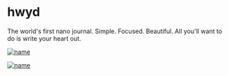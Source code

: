 # hwyd

The world's first nano journal.
Simple.
Focused.
Beautiful.
All you'll want to do is write your heart out.

[![name](https://github.com/omartoutounji/hwyd/blob/master/assets/app%20store.svg)](https://apps.apple.com/ca/app/hwyd-privacy-first-journaling/id1557807577)

[![name](https://github.com/omartoutounji/hwyd/blob/master/assets/hwyd_iphone.svg)](https://apps.apple.com/ca/app/hwyd-privacy-first-journaling/id1557807577)

